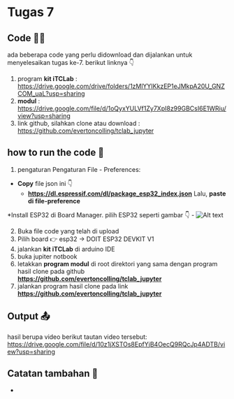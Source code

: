 # Tugas 7

## Code 🧑‍💻
ada beberapa code yang perlu didownload dan dijalankan untuk menyelesaikan tugas ke-7. berikut linknya 👇
1. program **kit iTCLab** : https://drive.google.com/drive/folders/1zMlYYIKkzEP1eJMkpA20U_GNZCOM_uaL?usp=sharing
2. **modul** : https://drive.google.com/file/d/1oQyxYULVf1Zy7XpI8z99GBCsI6E1WRiu/view?usp=sharing
3. link github, silahkan clone atau download : https://github.com/evertoncolling/tclab_jupyter 

## how to run the code 🤔
1. pengaturan Pengaturan File - Preferences:
  * **Copy** file json ini 👇 
    - **https://dl.espressif.com/dl/package_esp32_index.json**
    Lalu, **paste di file-preference**
  
  *Install ESP32 di Board Manager. pilih ESP32 seperti gambar 👇
    - ![Alt text](esp32.png)
  
2. Buka file code yang telah di upload
3. Pilih board 👉 esp32 -> DOIT ESP32 DEVKIT V1 
4. jalankan **kit iTCLab** di arduino IDE
5. buka jupiter notbook
6. letakkan **program modul** di root direktori yang sama dengan program hasil clone pada github **https://github.com/evertoncolling/tclab_jupyter**
7. jalankan program hasil clone pada link **https://github.com/evertoncolling/tclab_jupyter**


## Output 📤
hasil berupa video berikut tautan video tersebut: https://drive.google.com/file/d/10z1jXSTOs8EpfYjB4OecQ9RQcJp4ADTB/view?usp=sharing

## Catatan tambahan 📝
-